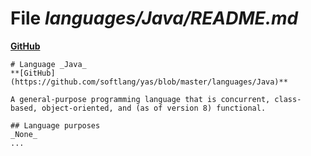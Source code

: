 # File _languages/Java/README.md_
**[GitHub](https://github.com/softlang/yas/blob/master/languages/Java/README.md)**
```
# Language _Java_
**[GitHub](https://github.com/softlang/yas/blob/master/languages/Java)**

A general-purpose programming language that is concurrent, class-based, object-oriented, and (as of version 8) functional.

## Language purposes
_None_
...
```
